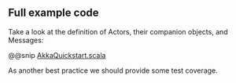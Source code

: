 ## Full example code
 
Take a look at the definition of Actors, their companion objects, and Messages:
 
@@snip [AkkaQuickstart.scala]($g8src$/scala/com/lightbend/akka/sample/AkkaQuickstart.scala)
 
As another best practice we should provide some test coverage.